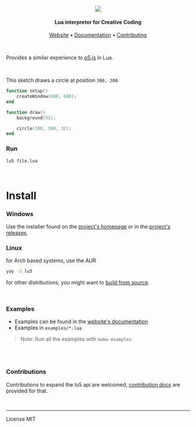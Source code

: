 

<p align="center">
    <img src="./docs/assets/logo.svg"/>
</p>


<h4 align="center">Lua interpreter for Creative Coding</h4>

<p align="center">
	<a href="https://matiasvlevi.github.io/lu5/">Website</a> •
	<a href="https://matiasvlevi.github.io/lu5/latest">Documentation</a> •
	<a href="./CONTRIBUTING.md">Contributing</a>
</p>

<br/>

Provides a similar experience to <a href="https://p5js.org">p5.js</a> in Lua.

<br/>


This sketch draws a circle at position `300, 300`.

```lua
function setup()
    createWindow(600, 600);
end

function draw()
    background(51);

    circle(300, 300, 32);
end
```

### Run

```sh
lu5 file.lua
```

<br/>

# Install

### Windows

Use the installer found on the [project's homepage](https://matiasvlevi.github.io/lu5/) or in the [project's releases](https://github.com/matiasvlevi/lu5/releases).


### Linux

for Arch based systems, use the AUR

```sh
yay -S lu5
```

for other distributions, you might want to [build from source](./BUILD.md).


<br/>

### Examples

* Examples can be found in the [website's documentation](https://matiasvlevi.github.io/lu5/latest)
* Examples in `examples/*.lua`

> Note: Run all the examples with `make examples`

<br/>


<br/>


### Contributions

Contributions to expand the lu5 api are welcomed, [contribution docs](./CONTRIBUTING.md) are provided for that.

<br/>

---

License MIT